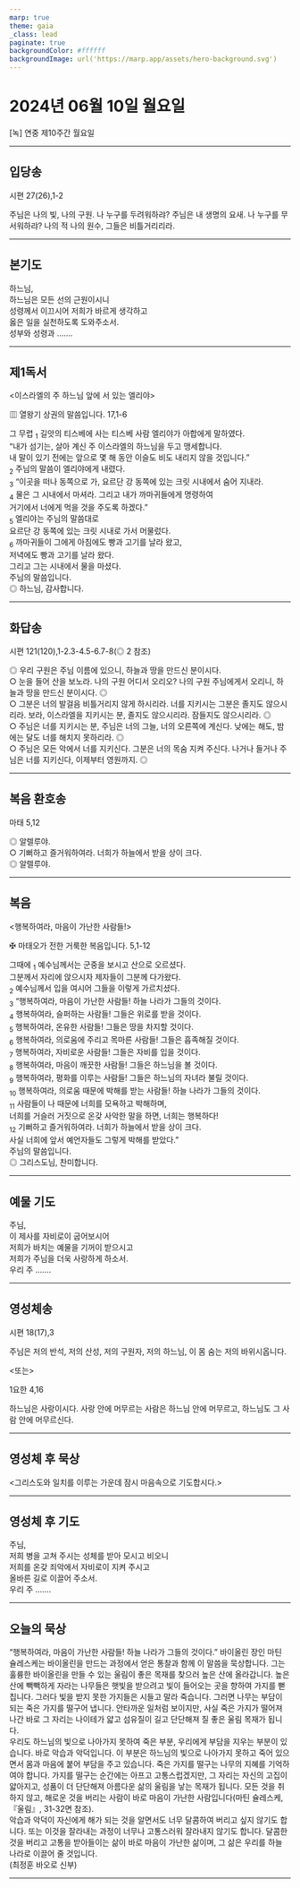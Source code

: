 ```yaml
---
marp: true
theme: gaia
_class: lead
paginate: true
backgroundColor: #ffffff
backgroundImage: url('https://marp.app/assets/hero-background.svg')
---
```


# 2024년 06월 10일 월요일

[녹] 연중 제10주간 월요일  




---

## 입당송

시편 27(26),1-2

주님은 나의 빛, 나의 구원. 나 누구를 두려워하랴? 주님은 내 생명의 요새. 나 누구를 무서워하랴? 나의 적 나의 원수, 그들은 비틀거리리라.  
  


---

## 본기도

하느님,  
하느님은 모든 선의 근원이시니  
성령께서 이끄시어 저희가 바르게 생각하고  
옳은 일을 실천하도록 도와주소서.  
성부와 성령과 …….  
  


---

## 제1독서

<이스라엘의 주 하느님 앞에 서 있는 엘리야>

▥ 열왕기 상권의 말씀입니다. 17,1-6

그 무렵 <sub>1</sub> 길앗의 티스베에 사는 티스베 사람 엘리야가 아합에게 말하였다.  
“내가 섬기는, 살아 계신 주 이스라엘의 하느님을 두고 맹세합니다.  
내 말이 있기 전에는 앞으로 몇 해 동안 이슬도 비도 내리지 않을 것입니다.”  
<sub>2</sub> 주님의 말씀이 엘리야에게 내렸다.  
<sub>3</sub> “이곳을 떠나 동쪽으로 가, 요르단 강 동쪽에 있는 크릿 시내에서 숨어 지내라.  
<sub>4</sub> 물은 그 시내에서 마셔라. 그리고 내가 까마귀들에게 명령하여  
거기에서 너에게 먹을 것을 주도록 하겠다.”  
<sub>5</sub> 엘리야는 주님의 말씀대로  
요르단 강 동쪽에 있는 크릿 시내로 가서 머물렀다.  
<sub>6</sub> 까마귀들이 그에게 아침에도 빵과 고기를 날라 왔고,  
저녁에도 빵과 고기를 날라 왔다.  
그리고 그는 시내에서 물을 마셨다.  
주님의 말씀입니다.  
◎ 하느님, 감사합니다.  
  


---

## 화답송

시편 121(120),1-2.3-4.5-6.7-8(◎ 2 참조)

◎ 우리 구원은 주님 이름에 있으니, 하늘과 땅을 만드신 분이시다.  
○ 눈을 들어 산을 보노라. 나의 구원 어디서 오리오? 나의 구원 주님에게서 오리니, 하늘과 땅을 만드신 분이시다. ◎  
○ 그분은 너의 발걸음 비틀거리지 않게 하시리라. 너를 지키시는 그분은 졸지도 않으시리라. 보라, 이스라엘을 지키시는 분, 졸지도 않으시리라. 잠들지도 않으시리라. ◎  
○ 주님은 너를 지키시는 분, 주님은 너의 그늘, 너의 오른쪽에 계신다. 낮에는 해도, 밤에는 달도 너를 해치지 못하리라. ◎  
○ 주님은 모든 악에서 너를 지키신다. 그분은 너의 목숨 지켜 주신다. 나거나 들거나 주님은 너를 지키신다, 이제부터 영원까지. ◎  
  


---

## 복음 환호송

마태 5,12

◎ 알렐루야.  
○ 기뻐하고 즐거워하여라. 너희가 하늘에서 받을 상이 크다.  
◎ 알렐루야.  
  


---

## 복음

<행복하여라, 마음이 가난한 사람들!>

✠ 마태오가 전한 거룩한 복음입니다. 5,1-12

그때에 <sub>1</sub> 예수님께서는 군중을 보시고 산으로 오르셨다.  
그분께서 자리에 앉으시자 제자들이 그분께 다가왔다.  
<sub>2</sub> 예수님께서 입을 여시어 그들을 이렇게 가르치셨다.  
<sub>3</sub> “행복하여라, 마음이 가난한 사람들! 하늘 나라가 그들의 것이다.  
<sub>4</sub> 행복하여라, 슬퍼하는 사람들! 그들은 위로를 받을 것이다.  
<sub>5</sub> 행복하여라, 온유한 사람들! 그들은 땅을 차지할 것이다.  
<sub>6</sub> 행복하여라, 의로움에 주리고 목마른 사람들! 그들은 흡족해질 것이다.  
<sub>7</sub> 행복하여라, 자비로운 사람들! 그들은 자비를 입을 것이다.  
<sub>8</sub> 행복하여라, 마음이 깨끗한 사람들! 그들은 하느님을 볼 것이다.  
<sub>9</sub> 행복하여라, 평화를 이루는 사람들! 그들은 하느님의 자녀라 불릴 것이다.  
<sub>10</sub> 행복하여라, 의로움 때문에 박해를 받는 사람들! 하늘 나라가 그들의 것이다.  
<sub>11</sub> 사람들이 나 때문에 너희를 모욕하고 박해하며,  
너희를 거슬러 거짓으로 온갖 사악한 말을 하면, 너희는 행복하다!  
<sub>12</sub> 기뻐하고 즐거워하여라. 너희가 하늘에서 받을 상이 크다.  
사실 너희에 앞서 예언자들도 그렇게 박해를 받았다.”  
주님의 말씀입니다.  
◎ 그리스도님, 찬미합니다.  
  


---

## 예물 기도

주님,  
이 제사를 자비로이 굽어보시어  
저희가 바치는 예물을 기꺼이 받으시고  
저희가 주님을 더욱 사랑하게 하소서.  
우리 주 …….  
  


---

## 영성체송

시편 18(17),3

주님은 저의 반석, 저의 산성, 저의 구원자, 저의 하느님, 이 몸 숨는 저의 바위시옵니다.  
  
<또는>  
  
1요한 4,16  
  
하느님은 사랑이시다. 사랑 안에 머무르는 사람은 하느님 안에 머무르고, 하느님도 그 사람 안에 머무르신다.  


---

## 영성체 후 묵상

<그리스도와 일치를 이루는 가운데 잠시 마음속으로 기도합시다.>  


---

## 영성체 후 기도

주님,  
저희 병을 고쳐 주시는 성체를 받아 모시고 비오니  
저희를 온갖 죄악에서 자비로이 지켜 주시고  
올바른 길로 이끌어 주소서.  
우리 주 …….  
  


---

## 오늘의 묵상

“행복하여라, 마음이 가난한 사람들! 하늘 나라가 그들의 것이다.” 바이올린 장인 마틴 슐레스케는 바이올린을 만드는 과정에서 얻은 통찰과 함께 이 말씀을 묵상합니다. 그는 훌륭한 바이올린을 만들 수 있는 울림이 좋은 목재를 찾으러 높은 산에 올라갑니다. 높은 산에 빽빽하게 자라는 나무들은 햇빛을 받으려고 빛이 들어오는 곳을 향하여 가지를 뻗칩니다. 그러다 빛을 받지 못한 가지들은 시들고 말라 죽습니다. 그러면 나무는 부담이 되는 죽은 가지를 떨구어 냅니다. 안타까운 일처럼 보이지만, 사실 죽은 가지가 떨어져 나간 바로 그 자리는 나이테가 얇고 섬유질이 길고 단단해져 질 좋은 울림 목재가 됩니다.  
우리도 하느님의 빛으로 나아가지 못하여 죽은 부분, 우리에게 부담을 지우는 부분이 있습니다. 바로 악습과 악덕입니다. 이 부분은 하느님의 빛으로 나아가지 못하고 죽어 있으면서 몸과 마음에 붙어 부담을 주고 있습니다. 죽은 가지를 떨구는 나무의 지혜를 기억하여야 합니다. 가지를 떨구는 순간에는 아프고 고통스럽겠지만, 그 자리는 자신의 고집이 얇아지고, 성품이 더 단단해져 아름다운 삶의 울림을 낳는 목재가 됩니다. 모든 것을 취하지 않고, 해로운 것을 버리는 사람이 바로 마음이 가난한 사람입니다(마틴 슐레스케, 『울림』, 31-32면 참조).  
악습과 악덕이 자신에게 해가 되는 것을 알면서도 너무 달콤하여 버리고 싶지 않기도 합니다. 또는 이것을 잘라내는 과정이 너무나 고통스러워 잘라내지 않기도 합니다. 달콤한 것을 버리고 고통을 받아들이는 삶이 바로 마음이 가난한 삶이며, 그 삶은 우리를 하늘 나라로 이끌어 줄 것입니다.  
(최정훈 바오로 신부)  


---